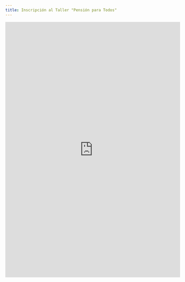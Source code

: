 ```yaml
---
title: Inscripción al Taller "Pensión para Todos"
---
```


<iframe src="https://forms.gle/Q5AThRRSxPwZxFLQ6" width="550" height="800" frameborder="0" marginheight="0" marginwidth="0">Loading…</iframe>
